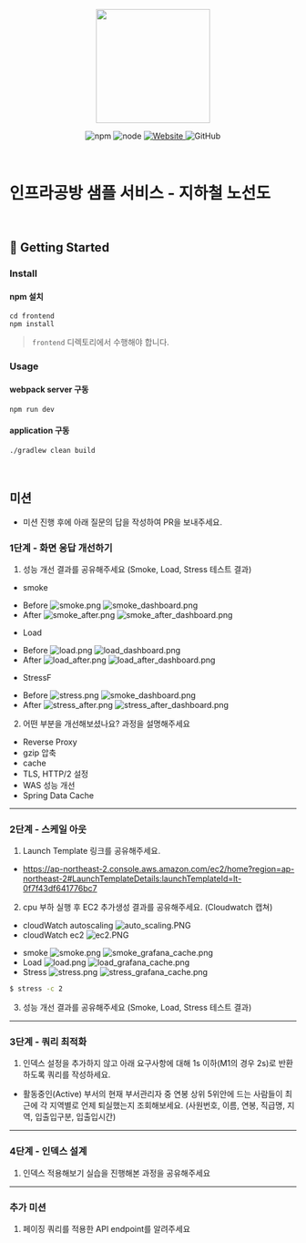 <p align="center">
    <img width="200px;" src="https://raw.githubusercontent.com/woowacourse/atdd-subway-admin-frontend/master/images/main_logo.png"/>
</p>
<p align="center">
  <img alt="npm" src="https://img.shields.io/badge/npm-%3E%3D%205.5.0-blue">
  <img alt="node" src="https://img.shields.io/badge/node-%3E%3D%209.3.0-blue">
  <a href="https://edu.nextstep.camp/c/R89PYi5H" alt="nextstep atdd">
    <img alt="Website" src="https://img.shields.io/website?url=https%3A%2F%2Fedu.nextstep.camp%2Fc%2FR89PYi5H">
  </a>
  <img alt="GitHub" src="https://img.shields.io/github/license/next-step/atdd-subway-service">
</p>

<br>

# 인프라공방 샘플 서비스 - 지하철 노선도

<br>

## 🚀 Getting Started

### Install
#### npm 설치
```
cd frontend
npm install
```
> `frontend` 디렉토리에서 수행해야 합니다.

### Usage
#### webpack server 구동
```
npm run dev
```
#### application 구동
```
./gradlew clean build
```
<br>

## 미션

* 미션 진행 후에 아래 질문의 답을 작성하여 PR을 보내주세요.


### 1단계 - 화면 응답 개선하기
1. 성능 개선 결과를 공유해주세요 (Smoke, Load, Stress 테스트 결과)
* smoke
- Before
![smoke.png](k6test%2Fsmoke%2Fbefore%2Fsmoke.png)
![smoke_dashboard.png](k6test%2Fsmoke%2Fbefore%2Fsmoke_dashboard.png)
- After
![smoke_after.png](k6test%2Fsmoke%2Fafter%2Fsmoke_after.png)
![smoke_after_dashboard.png](k6test%2Fsmoke%2Fafter%2Fsmoke_after_dashboard.png)
* Load
- Before
![load.png](k6test%2Fload%2Fbefore%2Fload.png)
![load_dashboard.png](k6test%2Fload%2Fbefore%2Fload_dashboard.png)
- After
![load_after.png](k6test%2Fload%2Fafter%2Fload_after.png)
![load_after_dashboard.png](k6test%2Fload%2Fafter%2Fload_after_dashboard.png)
* StressF
- Before
![stress.png](k6test%2Fstress%2Fbefore%2Fstress.png)
![smoke_dashboard.png](k6test%2Fstress%2Fbefore%2Fsmoke_dashboard.png)
- After
![stress_after.png](k6test%2Fstress%2Fafter%2Fstress_after.png)
![stress_after_dashboard.png](k6test%2Fstress%2Fafter%2Fstress_after_dashboard.png)

2. 어떤 부분을 개선해보셨나요? 과정을 설명해주세요
* Reverse Proxy
* gzip 압축
* cache
* TLS, HTTP/2 설정
* WAS 성능 개선
* Spring Data Cache
---

### 2단계 - 스케일 아웃

1. Launch Template 링크를 공유해주세요.
 - https://ap-northeast-2.console.aws.amazon.com/ec2/home?region=ap-northeast-2#LaunchTemplateDetails:launchTemplateId=lt-0f7f43df641776bc7
2. cpu 부하 실행 후 EC2 추가생성 결과를 공유해주세요. (Cloudwatch 캡쳐)
- cloudWatch autoscaling
![auto_scaling.PNG](k6test%2Fasg_ec2%2Fauto_scaling.PNG)
- cloudWatch ec2
![ec2.PNG](k6test%2Fasg_ec2%2Fec2.PNG)
* smoke
![smoke.png](k6test%2Fasg_smoke%2Fsmoke.png)
![smoke_grafana_cache.png](k6test%2Fasg_smoke%2Fsmoke_grafana_cache.png)
* Load
![load.png](k6test%2Fasg_load%2Fload.png)
![load_grafana_cache.png](k6test%2Fasg_load%2Fload_grafana_cache.png)
* Stress
![stress.png](k6test%2Fasg_stress%2Fstress.png)
![stress_grafana_cache.png](k6test%2Fasg_stress%2Fstress_grafana_cache.png)

```sh
$ stress -c 2
```

3. 성능 개선 결과를 공유해주세요 (Smoke, Load, Stress 테스트 결과)

---

### 3단계 - 쿼리 최적화

1. 인덱스 설정을 추가하지 않고 아래 요구사항에 대해 1s 이하(M1의 경우 2s)로 반환하도록 쿼리를 작성하세요.

- 활동중인(Active) 부서의 현재 부서관리자 중 연봉 상위 5위안에 드는 사람들이 최근에 각 지역별로 언제 퇴실했는지 조회해보세요. (사원번호, 이름, 연봉, 직급명, 지역, 입출입구분, 입출입시간)

---

### 4단계 - 인덱스 설계

1. 인덱스 적용해보기 실습을 진행해본 과정을 공유해주세요

---

### 추가 미션

1. 페이징 쿼리를 적용한 API endpoint를 알려주세요
